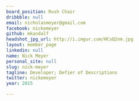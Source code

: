```yaml
---
board_position: Rush Chair
dribbble: null
email: nicholasmeyer@gmail.com
facebook: nickemeyer
github: mkandalf
headshot_jpg_url: http://i.imgur.com/HCsQ2nm.jpg
layout: member_page
linkedin: null
name: Nick Meyer
personal_site: null
slug: nick-meyer
tagline: Developer; Defier of Descriptions
twitter: nickemeyer
year: 2015

---
```

